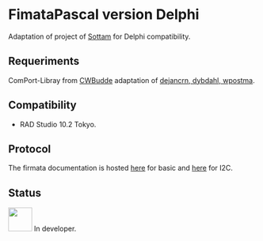 # FimataPascal version Delphi

Adaptation of project of [Sottam](https://github.com/sottam/FirmataPascal) for Delphi compatibility.

## Requeriments
ComPort-Libray from [CWBudde](https://github.com/CWBudde/ComPort-Library) adaptation of [dejancrn, dybdahl, wpostma](https://sourceforge.net/projects/comport).

## Compatibility
* RAD Studio 10.2 Tokyo.

## Protocol
The firmata documentation is hosted  [here](https://github.com/firmata/protocol/blob/master/protocol.md "Basic")  for basic and 
[here](https://github.com/firmata/protocol/blob/master/i2c.md "here") for I2C.

## Status
<img src="https://d2v9ipibika81v.cloudfront.net/uploads/sites/240/2017/04/warning750.png" width="48"> In developer.